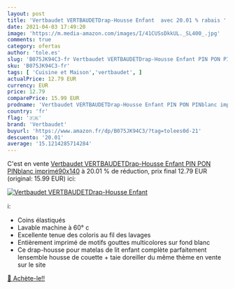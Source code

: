 ```yaml
---
layout: post
title: 'Vertbaudet VERTBAUDETDrap-Housse Enfant  avec 20.01 % rabais '
date: 2021-04-03 17:49:20
image: 'https://m.media-amazon.com/images/I/41CUSsDkkUL._SL400_.jpg'
comments: true
category: ofertas
author: 'tole.es'
slug: 'B075JK94C3-fr Vertbaudet VERTBAUDETDrap-Housse Enfant PIN PON PINblanc...'
sku: 'B075JK94C3-fr'
tags: [ 'Cuisine et Maison','vertbaudet', ]
actualPrice: 12.79 EUR
currency: EUR
price: 12.79
comparePrice: 15.99 EUR
prodname: 'Vertbaudet VERTBAUDETDrap-Housse Enfant PIN PON PINblanc imprimé90x140'
country: 'fr'
flag: '🇫🇷'
brand: 'Vertbaudet'
buyurl: 'https://www.amazon.fr/dp/B075JK94C3/?tag=tolees0d-21'
descuento: '20.01'
average: '15.1214285714284'
---
```


C'est en vente [Vertbaudet VERTBAUDETDrap-Housse Enfant PIN PON PINblanc imprimé90x140](https://www.amazon.fr/dp/B075JK94C3/?tag=tolees0d-21)  à  20.01 % de réduction, prix final  12.79 EUR (original: 15.99 EUR) ici:

[![Vertbaudet VERTBAUDETDrap-Housse Enfant ](https://m.media-amazon.com/images/I/41CUSsDkkUL._SL400_.jpg)](https://www.amazon.fr/dp/B075JK94C3/?tag=tolees0d-21)

ℹ️:

- Coins élastiqués
- Lavable machine à 60° c
- Excellente tenue des coloris au fil des lavages
- Entièrement imprimé de motifs gouttes multicolores sur fond blanc
- Ce drap-housse pour matelas de lit enfant complète parfaitement lensemble housse de couette + taie doreiller du même thème en vente sur le site

[🛒 Achète-le!!](https://www.amazon.fr/dp/B075JK94C3/?tag=tolees0d-21)
